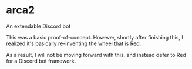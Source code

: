 # arca2
An extendable Discord bot

This was a basic proof-of-concept. However, shortly after finishing this, I realized it's basically re-inventing the wheel that is [Red](https://docs.discord.red/en/stable/).

As a result, I will not be moving forward with this, and instead defer to Red for a Discord bot framework.
